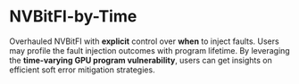 # NVBitFI-by-Time
Overhauled NVBitFI with **explicit** control over **when** to inject faults. Users may profile the fault injection outcomes with program lifetime. 
By leveraging the **time-varying GPU program vulnerability**, users can get insights on efficient soft error mitigation strategies.

